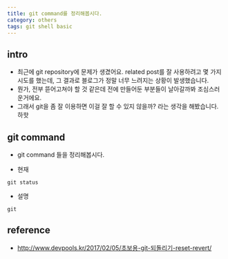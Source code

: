 ```yaml
---
title: git command를 정리해봅시다. 
category: others
tags: git shell basic
---
```


## intro 

- 최근에 git repository에 문제가 생겼어요. related post를 잘 사용하려고 몇 가지 시도를 했는데, 그 결과로 블로그가 정말 너무 느려지는 상황이 발생했습니다. 
- 뭔가, 전부 뜯어고쳐야 할 것 같은데 전에 만들어둔 부분들이 날아갈까봐 조심스러운거에요. 
- 그래서 git을 좀 잘 이용하면 이걸 잘 할 수 있지 않을까? 라는 생각을 해봤습니다. 하핫

## git command 

- git command 들을 정리해봅시다. 


- 현재 

```git 
git status
```

- 설명 

```git 
git 
```


## reference

- <http://www.devpools.kr/2017/02/05/초보용-git-되돌리기-reset-revert/>